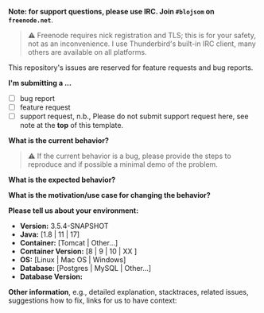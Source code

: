 **Note: for support questions, please use IRC. Join `#blojsom` on `freenode.net`**. 
> &#x26A0; Freenode requires nick registration and TLS; this is for your safety, not as an inconvenience. I use Thunderbird's built-in IRC client, many others are available on all platforms.

This repository's issues are reserved for feature requests and bug reports.

**I'm submitting a ...**
- [ ] bug report
- [ ] feature request
- [ ] support request, n.b., Please do not submit support request here, see note at the **top** of this template.

**What is the current behavior?**

> &#x26A0; If the current behavior is a bug, please provide the steps to reproduce and if possible a minimal demo of the problem.

**What is the expected behavior?**

**What is the motivation/use case for changing the behavior?**

**Please tell us about your environment:**
  
  - **Version:** 3.5.4-SNAPSHOT
  - **Java:** [1.8 | 11 | 17]
  - **Container:** [Tomcat | Other...]
  - **Container Version:** [8 | 9 | 10 | XX ]
  - **OS:** [Linux | Mac OS | Windows]
  - **Database:** [Postgres | MySQL | Other...]
  - **Database Version:** 

**Other information**, e.g., detailed explanation, stacktraces, related issues, suggestions how to fix, links for us to have context:
